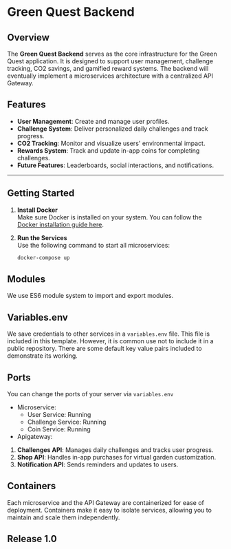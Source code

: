 # Green Quest Backend

## Overview
The **Green Quest Backend** serves as the core infrastructure for the Green Quest application. It is designed to support user management, challenge tracking, CO2 savings, and gamified reward systems. The backend will eventually implement a microservices architecture with a centralized API Gateway.

## Features
- **User Management**: Create and manage user profiles.
- **Challenge System**: Deliver personalized daily challenges and track progress.
- **CO2 Tracking**: Monitor and visualize users' environmental impact.
- **Rewards System**: Track and update in-app coins for completing challenges.
- **Future Features**: Leaderboards, social interactions, and notifications.

---

## Getting Started

1. **Install Docker**  
   Make sure Docker is installed on your system. You can follow the [Docker installation guide here](https://www.docker.com/get-started).

2. **Run the Services**  
   Use the following command to start all microservices:
   ```bash
   docker-compose up

## Modules

We use ES6 module system to import and export modules.

## Variables.env

We save credentials to other services in a `variables.env` file. This file is included in this template. However, it is common use not to include it in a public repository. There are some default key value pairs included to demonstrate its working.

## Ports

You can change the ports of your server via `variables.env`

- Microservice: 
    - User Service: Running 
    - Challenge Service: Running 
    - Coin Service: Running 
- Apigateway:
1. **Challenges API**: Manages daily challenges and tracks user progress.
2. **Shop API**: Handles in-app purchases for virtual garden customization.
3. **Notification API**: Sends reminders and updates to users.

## Containers

Each microservice and the API Gateway are containerized for ease of deployment. Containers make it easy to isolate services, allowing you to maintain and scale them independently.


## Release 1.0